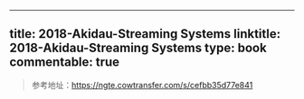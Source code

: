
---
title: 2018-Akidau-Streaming Systems
linktitle: 2018-Akidau-Streaming Systems
type: book
commentable: true
---

> 参考地址：https://ngte.cowtransfer.com/s/cefbb35d77e841

    